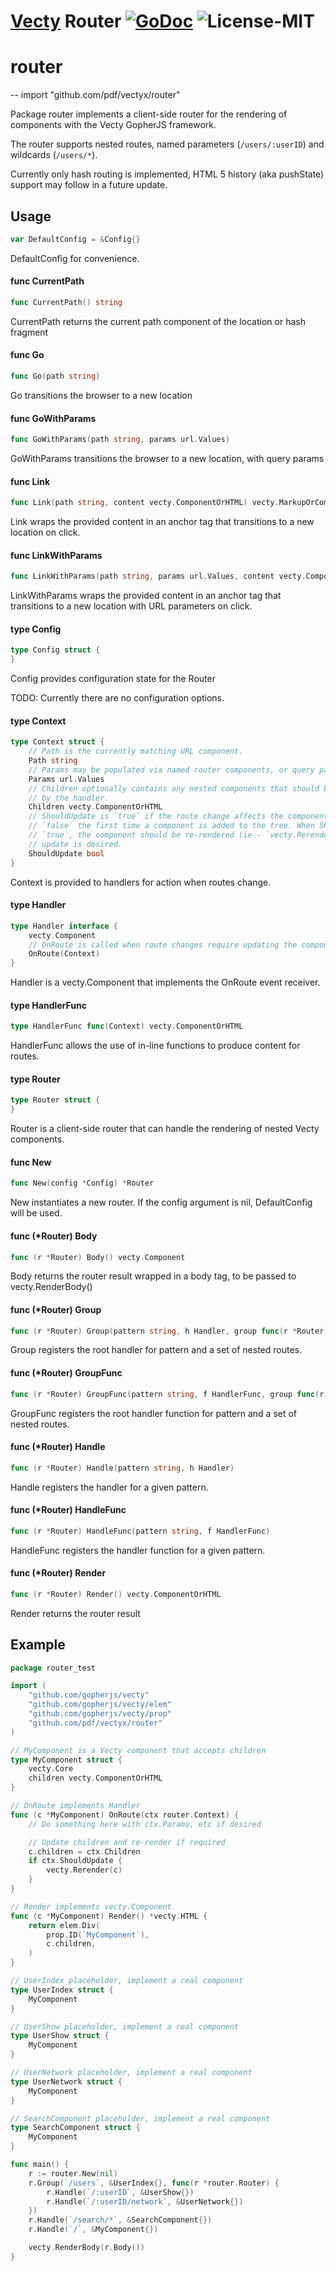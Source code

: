 # [Vecty](https://github.com/gopherjs/vecty) Router [![GoDoc](https://godoc.org/github.com/pdf/vectyx/router?status.svg)](http://godoc.org/github.com/pdf/vectyx/router) ![License-MIT](http://img.shields.io/badge/license-MIT-red.svg)

# router
--
    import "github.com/pdf/vectyx/router"

Package router implements a client-side router for the rendering of components
with the Vecty GopherJS framework.

The router supports nested routes, named parameters (`/users/:userID`) and
wildcards (`/users/*`).

Currently only hash routing is implemented, HTML 5 history (aka pushState)
support may follow in a future update.

## Usage

```go
var DefaultConfig = &Config{}
```
DefaultConfig for convenience.

#### func  CurrentPath

```go
func CurrentPath() string
```
CurrentPath returns the current path component of the location or hash fragment

#### func  Go

```go
func Go(path string)
```
Go transitions the browser to a new location

#### func  GoWithParams

```go
func GoWithParams(path string, params url.Values)
```
GoWithParams transitions the browser to a new location, with query params

#### func  Link

```go
func Link(path string, content vecty.ComponentOrHTML) vecty.MarkupOrComponentOrHTML
```
Link wraps the provided content in an anchor tag that transitions to a new
location on click.

#### func  LinkWithParams

```go
func LinkWithParams(path string, params url.Values, content vecty.ComponentOrHTML) vecty.MarkupOrComponentOrHTML
```
LinkWithParams wraps the provided content in an anchor tag that transitions to a
new location with URL parameters on click.

#### type Config

```go
type Config struct {
}
```

Config provides configuration state for the Router

TODO: Currently there are no configuration options.

#### type Context

```go
type Context struct {
	// Path is the currently matching URL component.
	Path string
	// Params may be populated via named router components, or query params.
	Params url.Values
	// Children optionally contains any nested components that should be rendered
	// by the handler.
	Children vecty.ComponentOrHTML
	// ShouldUpdate is `true` if the route change affects the component, but always
	// `false` the first time a component is added to the tree. When ShouldUpdate is
	// `true`, the component should be re-rendered (ie - `vecty.Rerender()`) if an
	// update is desired.
	ShouldUpdate bool
}
```

Context is provided to handlers for action when routes change.

#### type Handler

```go
type Handler interface {
	vecty.Component
	// OnRoute is called when route changes require updating the component.
	OnRoute(Context)
}
```

Handler is a vecty.Component that implements the OnRoute event receiver.

#### type HandlerFunc

```go
type HandlerFunc func(Context) vecty.ComponentOrHTML
```

HandlerFunc allows the use of in-line functions to produce content for routes.

#### type Router

```go
type Router struct {
}
```

Router is a client-side router that can handle the rendering of nested Vecty
components.

#### func  New

```go
func New(config *Config) *Router
```
New instantiates a new router. If the config argument is nil, DefaultConfig will
be used.

#### func (*Router) Body

```go
func (r *Router) Body() vecty.Component
```
Body returns the router result wrapped in a body tag, to be passed to
vecty.RenderBody()

#### func (*Router) Group

```go
func (r *Router) Group(pattern string, h Handler, group func(r *Router))
```
Group registers the root handler for pattern and a set of nested routes.

#### func (*Router) GroupFunc

```go
func (r *Router) GroupFunc(pattern string, f HandlerFunc, group func(r *Router))
```
GroupFunc registers the root handler function for pattern and a set of nested
routes.

#### func (*Router) Handle

```go
func (r *Router) Handle(pattern string, h Handler)
```
Handle registers the handler for a given pattern.

#### func (*Router) HandleFunc

```go
func (r *Router) HandleFunc(pattern string, f HandlerFunc)
```
HandleFunc registers the handler function for a given pattern.

#### func (*Router) Render

```go
func (r *Router) Render() vecty.ComponentOrHTML
```
Render returns the router result

## Example
```go
package router_test

import (
	"github.com/gopherjs/vecty"
	"github.com/gopherjs/vecty/elem"
	"github.com/gopherjs/vecty/prop"
	"github.com/pdf/vectyx/router"
)

// MyComponent is a Vecty component that accepts children
type MyComponent struct {
	vecty.Core
	children vecty.ComponentOrHTML
}

// OnRoute implements Handler
func (c *MyComponent) OnRoute(ctx router.Context) {
	// Do something here with ctx.Params, etc if desired

	// Update children and re-render if required
	c.children = ctx.Children
	if ctx.ShouldUpdate {
		vecty.Rerender(c)
	}
}

// Render implements vecty.Component
func (c *MyComponent) Render() *vecty.HTML {
	return elem.Div(
		prop.ID(`MyComponent`),
		c.children,
	)
}

// UserIndex placeholder, implement a real component
type UserIndex struct {
	MyComponent
}

// UserShow placeholder, implement a real component
type UserShow struct {
	MyComponent
}

// UserNetwork placeholder, implement a real component
type UserNetwork struct {
	MyComponent
}

// SearchComponent placeholder, implement a real component
type SearchComponent struct {
	MyComponent
}

func main() {
	r := router.New(nil)
	r.Group(`/users`, &UserIndex{}, func(r *router.Router) {
		r.Handle(`/:userID`, &UserShow{})
		r.Handle(`/:userID/network`, &UserNetwork{})
	})
	r.Handle(`/search/*`, &SearchComponent{})
	r.Handle(`/`, &MyComponent{})

	vecty.RenderBody(r.Body())
}
```

